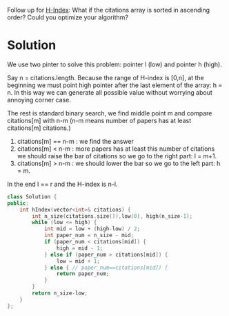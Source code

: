 Follow up for [H-Index](https://leetcode.com/problems/h-index/description/): What if the citations array is sorted in ascending order? Could you optimize your algorithm?

# Solution
  
                        
We use two pinter to solve this problem: pointer l (low) and pointer h (high).

Say n = citations.length.
Because the range of H-index is [0,n], at the beginning we must point high pointer after the last element of the array: h = n. In this way we can generate all possible value without worrying about annoying corner case.

The rest is standard binary search, we find middle point m and compare citations[m] with n-m (n-m means number of papers has at least citations[m] citations.)

1. citations[m] == n-m : we find the answer
2. citations[m] < n-m : more papers has at least this number of citations we should raise the bar of citations so we go to the right part: l = m+1.
3. citations[m] > n-m : we should lower the bar so we go to the left part: h = m.

In the end l == r and the H-index is n-l. 

```cpp
class Solution {
public:
    int hIndex(vector<int>& citations) {
        int n_size(citations.size()),low(0), high(n_size-1);
        while (low <= high) {
            int mid = low + (high-low) / 2;
            int paper_num = n_size - mid;
            if (paper_num < citations[mid]) { 
                high = mid - 1;
            } else if (paper_num > citations[mid]) {
                low = mid + 1;
            } else { // paper_num==citations[mid]) {
                return paper_num;
            } 
        }
        return n_size-low;
    }
};
```
